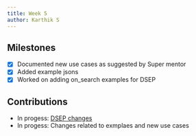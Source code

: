 ```yaml
---
title: Week 5
author: Karthik S
---
```


## Milestones

- [x] Documented new use cases as suggested by Super mentor
- [x] Added example jsons
- [x] Worked on adding on_search examples for DSEP

## Contributions

- In progess: [DSEP changes](https://github.com/KarthikS373/DSEP-Specification)
- In progess: Changes related to exmplaes and new use cases
